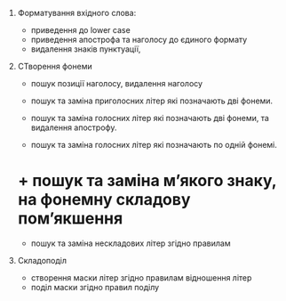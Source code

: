 1) Форматування вхідного слова:
	+ приведення до lower case
	+ приведення апострофа та наголосу до єдиного формату
	+ видалення знаків пунктуації,

2) СТворення фонеми
	+ пошук позиції наголосу, видалення наголосу

	+ пошук та заміна приголосних літер які позначають дві фонеми.

	+ пошук та заміна голосних літер які позначають дві фонеми, та видалення апострофу.
	
	+ пошук та заміна голосних літер які позначають по одній фонемі.

	# + пошук та заміна мʼякого знаку, на фонемну складову помʼякшення
	
	- пошук та заміна нескладових літер згідно правилам

3) Складоподіл
	- створення маски літер згідно правилам відношення літер
	- поділ маски згідно правил поділу


